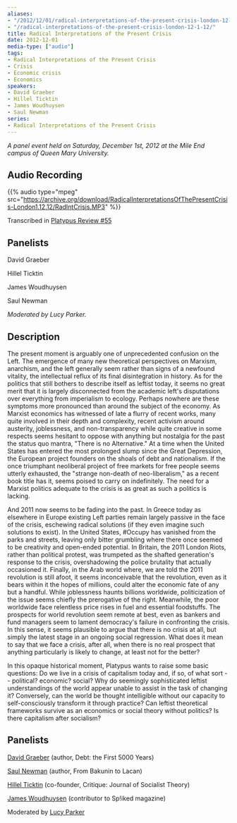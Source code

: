```yaml
---
aliases:
- "/2012/12/01/radical-interpretations-of-the-present-crisis-london-12-1-12"
- "/radical-interpretations-of-the-present-crisis-london-12-1-12/"
title: Radical Interpretations of the Present Crisis
date: 2012-12-01
media-type: ["audio"]
tags:
- Radical Interpretations of the Present Crisis
- Crisis
- Economic crisis
- Economics
speakers:
- David Graeber
- Hillel Ticktin
- James Woudhuysen
- Saul Newman
series:
- Radical Interpretations of the Present Crisis
---
```


_A panel event held on Saturday, December 1st, 2012 at the Mile End campus of Queen Mary University._

## Audio Recording

{{% audio type="mpeg" src="https://archive.org/download/RadicalInterpretationsOfThePresentCrisis-London1.12.12/RadIntCrisis.MP3" %}}

Transcribed in [Platypus Review #55](/2013/04/01/radical-interpretations-of-the-present-crisis-london-platypus-review)

## Panelists

David Graeber

Hillel Ticktin

James Woudhuysen

Saul Newman

_Moderated by Lucy Parker._


## Description

The present moment is arguably one of unprecedented confusion on the Left. The emergence of many new theoretical perspectives on Marxism, anarchism, and the left generally seem rather than signs of a newfound vitality, the intellectual reflux of its final disintegration in history. As for the politics that still bothers to describe itself as leftist today, it seems no great merit that it is largely disconnected from the academic left's disputations over everything from imperialism to ecology. Perhaps nowhere are these symptoms more pronounced than around the subject of the economy. As Marxist economics has witnessed of late a flurry of recent works, many quite involved in their depth and complexity, recent activism around austerity, joblessness, and non-transparency while quite creative in some respects seems hesitant to oppose with anything but nostalgia for the past the status quo mantra, "There is no Alternative." At a time when the United States has entered the most prolonged slump since the Great Depression, the European project founders on the shoals of debt and nationalism. If the once triumphant neoliberal project of free markets for free people seems utterly exhausted, the "strange non-death of neo-liberalism," as a recent book title has it, seems poised to carry on indefinitely. The need for a Marxist politics adequate to the crisis is as great as such a politics is lacking.

And 2011 now seems to be fading into the past. In Greece today as elsewhere in Europe existing Left parties remain largely passive in the face of the crisis, eschewing radical solutions (if they even imagine such solutions to exist). In the United States, #Occupy has vanished from the parks and streets, leaving only bitter grumbling where there once seemed to be creativity and open-ended potential. In Britain, the 2011 London Riots, rather than political protest, was trumpeted as the shafted generation's response to the crisis, overshadowing the police brutality that actually occasioned it. Finally, in the Arab world where, we are told the 2011 revolution is still afoot, it seems inconceivable that the revolution, even as it bears within it the hopes of millions, could alter the economic fate of any but a handful. While joblessness haunts billions worldwide, politicization of the issue seems chiefly the prerogative of the right. Meanwhile, the poor worldwide face relentless price rises in fuel and essential foodstuffs. The prospects for world revolution seem remote at best, even as bankers and fund managers seem to lament democracy's failure in confronting the crisis. In this sense, it seems plausible to argue that there is no crisis at all, but simply the latest stage in an ongoing social regression. What does it mean to say that we face a crisis, after all, when there is no real prospect that anything particularly is likely to change, at least not for the better?

In this opaque historical moment, Platypus wants to raise some basic questions: Do we live in a crisis of capitalism today and, if so, of what sort -- political? economic? social? Why do seemingly sophisticated leftist understandings of the world appear unable to assist in the task of changing it? Conversely, can the world be thought intelligible without our capacity to self-consciously transform it through practice? Can leftist theoretical frameworks survive as an economics or social theory without politics? Is there capitalism after socialism?

## Panelists

[David Graeber](/speakers/david-graeber) (author, Debt: the First 5000 Years)

[Saul Newman](/speakers/saul-newman) (author, From Bakunin to Lacan)

[Hillel Ticktin](/speakers/hillel-ticktin) (co-founder, Critique: Journal of Socialist Theory)

[James Woudhuysen](/speakers/james-woudhuysen) (contributor to Sp!iked magazine)

Moderated by [Lucy Parker](/speakers/lucy-parker/)
